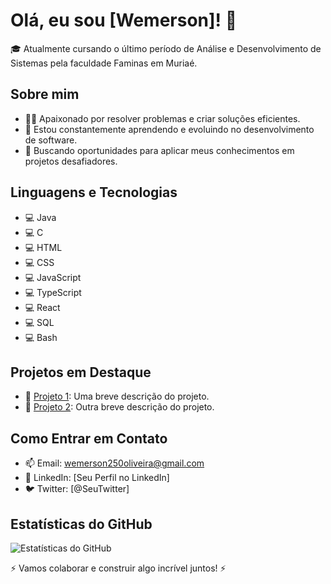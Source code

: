 # Olá, eu sou [Wemerson]! 👋

🎓 Atualmente cursando o último período de Análise e Desenvolvimento de Sistemas pela faculdade Faminas em Muriaé.

## Sobre mim

- 👨‍💻 Apaixonado por resolver problemas e criar soluções eficientes.
- 🌱 Estou constantemente aprendendo e evoluindo no desenvolvimento de software.
- 🚀 Buscando oportunidades para aplicar meus conhecimentos em projetos desafiadores.

## Linguagens e Tecnologias

- 💻 Java
- 💻 C
- 💻 HTML
- 💻 CSS
- 💻 JavaScript
- 💻 TypeScript
- 💻 React
- 💻 SQL
- 💻 Bash

## Projetos em Destaque

- 🔗 [Projeto 1](link_do_projeto_1): Uma breve descrição do projeto.
- 🔗 [Projeto 2](link_do_projeto_2): Outra breve descrição do projeto.

## Como Entrar em Contato

- 📫 Email: wemerson250oliveira@gmail.com
- 🔗 LinkedIn: [Seu Perfil no LinkedIn]
- 🐦 Twitter: [@SeuTwitter]

## Estatísticas do GitHub

![Estatísticas do GitHub](https://github-readme-stats.vercel.app/api?username=seu_usuario&show_icons=true&theme=dark)

⚡️ Vamos colaborar e construir algo incrível juntos! ⚡️
